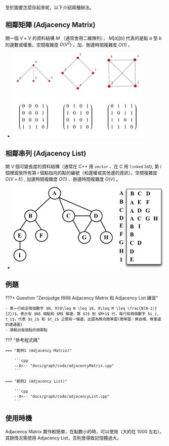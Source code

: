 至於圖要怎麼存起來呢，以下介紹兩種辦法。

## 相鄰矩陣 (Adjacency Matrix)

開一個 $V\times V$ 的資料結構 $M$ （通常會用二維陣列）， $M[a][b]$ 代表的是點 $a$ 至 $b$ 的邊數或權重。空間複雜度 $O(V^2)$ 。加、刪邊時間複雜度 $O(1)$ 。

- ![](images/adjacencyMatrix.gif)

## 相鄰串列 (Adjacency List)

開 $V$ 個可變長度的資料結構（通常在 C++ 用 `vector` 、在 C 用 `linked` list), 第 $i$ 個裡面放所有第 $i$ 個點指向的點的編號（和邊權或其他邊的資訊）。空間複雜度 $O(V+E)$ , 加邊時間複雜度 $O(1)$ 、刪邊時間複雜度 $O(V)$ 。

- ![](images/adjacencyList.png)

## 例題

???+ Question "Zerojudge f668 Adjacency Matrix 和 Adjacency List 練習"

    - 第一行給定兩個數字 $N, M(0\leq N \leq 10, 0\leq M \leq \frac{N(N-1)}{2})$，表示有 $N$ 個點和 $M$ 條邊，第 $2$ 到 $M+1$ 行，每行有兩個數字 $s_i, t_i$，代表 $s_i$ 和 $t_i$ 之間有一條邊，此圖為無向簡單圖(簡單圖：無自環、無重邊的連通圖)
    - 請輸出每個點的相鄰點

??? "參考程式碼"

    === "範例1 (Adjacency Matrix)"

        ```cpp
        --8<-- "docs/graph/code/adjacencyMatrix.cpp"
        ```

    === "範例2 (Adjacency List)"

        ```cpp
        --8<-- "docs/graph/code/adjacencyList.cpp"
        ```

## 使用時機

Adjacency Matrix 實作較簡單，在點數小的時，可以使用（大約在 $1000$ 左右）。其餘情況需使用 Adjacency List，否則會導致記憶體過大。

